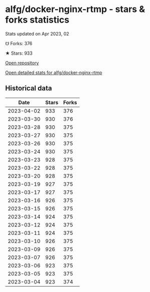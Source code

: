 # alfg/docker-nginx-rtmp - stars & forks statistics

Stats updated on Apr 2023, 02

☋ Forks: 376

★ Stars: 933

[Open repository](https://github.com/alfg/docker-nginx-rtmp)

[Open detailed stats for alfg/docker-nginx-rtmp](https://reviewgithub.com/rep/alfg/docker-nginx-rtmp)

## Historical data
| Date | Stars | Forks |
|------|-------|-------|
| 2023-04-02 | 933 | 376 | 
| 2023-03-30 | 930 | 376 | 
| 2023-03-28 | 930 | 375 | 
| 2023-03-27 | 930 | 375 | 
| 2023-03-26 | 930 | 375 | 
| 2023-03-24 | 930 | 375 | 
| 2023-03-23 | 928 | 375 | 
| 2023-03-22 | 928 | 375 | 
| 2023-03-20 | 928 | 375 | 
| 2023-03-19 | 927 | 375 | 
| 2023-03-17 | 927 | 375 | 
| 2023-03-16 | 926 | 375 | 
| 2023-03-15 | 926 | 375 | 
| 2023-03-14 | 924 | 375 | 
| 2023-03-12 | 924 | 375 | 
| 2023-03-11 | 924 | 375 | 
| 2023-03-10 | 926 | 375 | 
| 2023-03-09 | 926 | 375 | 
| 2023-03-07 | 926 | 375 | 
| 2023-03-06 | 923 | 375 | 
| 2023-03-05 | 923 | 375 | 
| 2023-03-04 | 923 | 374 | 


